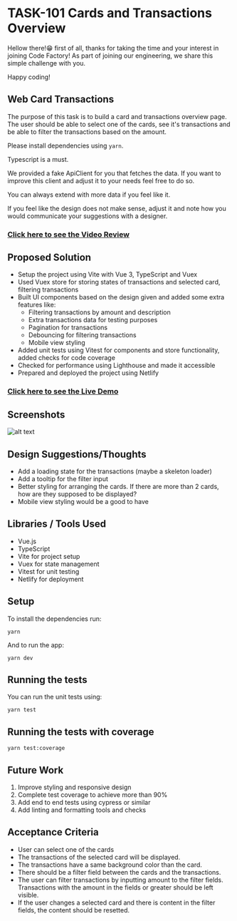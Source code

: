 # TASK-101 Cards and Transactions Overview

Hellow there!😁 first of all, thanks for taking the time and your interest in joining Code Factory!
As part of joining our engineering, we share this simple challenge with you.

Happy coding!

## Web Card Transactions

The purpose of this task is to build a card and transactions overview page. The user should be able to select one of the cards, see it's transactions and be able to filter the transactions based on the amount.

Please install dependencies using `yarn`.

Typescript is a must.

We provided a fake ApiClient for you that fetches the data. If you want to improve this client and adjust it to your needs feel free to do so.

You can always extend with more data if you feel like it.

If you feel like the design does not make sense, adjust it and note how you would communicate your suggestions with a designer.

### [Click here to see the Video Review]([LINK_TO_LOOM_VIDEO])

## Proposed Solution

- Setup the project using Vite with Vue 3, TypeScript and Vuex
- Used Vuex store for storing states of transactions and selected card, filtering transactions
- Built UI components based on the design given and added some extra features like:
  - Filtering transactions by amount and description
  - Extra transactions data for testing purposes
  - Pagination for transactions
  - Debouncing for filtering transactions
  - Mobile view styling
- Added unit tests using Vitest for components and store functionality, added checks for code coverage
- Checked for performance using Lighthouse and made it accessible
- Prepared and deployed the project using Netlify

### [Click here to see the Live Demo]([https://webcardtransactions.netlify.app/])

## Screenshots

![alt text](assets/app_screen.png)

## Design Suggestions/Thoughts

- Add a loading state for the transactions (maybe a skeleton loader)
- Add a tooltip for the filter input
- Better styling for arranging the cards. If there are more than 2 cards, how are they supposed to be displayed?
- Mobile view styling would be a good to have

## Libraries / Tools Used

- Vue.js
- TypeScript
- Vite for project setup
- Vuex for state management
- Vitest for unit testing
- Netlify for deployment

## Setup

To install the dependencies run:

`yarn`

And to run the app:

`yarn dev`

## Running the tests

You can run the unit tests using:

`yarn test`

## Running the tests with coverage

`yarn test:coverage`

## Future Work

1. Improve styling and responsive design
2. Complete test coverage to achieve more than 90%
3. Add end to end tests using cypress or similar
4. Add linting and formatting tools and checks

## Acceptance Criteria

- User can select one of the cards
- The transactions of the selected card will be displayed.
- The transactions have a same background color than the card.
- There should be a filter field between the cards and the transactions.
- The user can filter transactions by inputting amount to the filter fields. Transactions with the amount in the fields or greater should be left visible.
- If the user changes a selected card and there is content in the filter fields, the content should be resetted.
